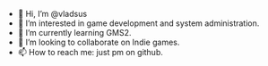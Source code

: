- 👋 Hi, I’m @vladsus
- 👀 I’m interested in game development and system administration.
- 🌱 I’m currently learning GMS2.
- 💞️ I’m looking to collaborate on Indie games.
- 📫 How to reach me: just pm on github.

<!---
vladsus/vladsus is a ✨ special ✨ repository because its `README.md` (this file) appears on your GitHub profile.
You can click the Preview link to take a look at your changes.
--->
